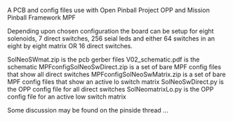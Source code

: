 A PCB and config files use with Open Pinball Project OPP and Mission Pinball Framework MPF

Depending upon chosen configuration the board can be setup for eight solenoids, 7 direct switches, 256 seial leds and
either 64 switches in an eight by eight matrix OR 16 direct switches.

SolNeoSWmat.zip is the pcb gerber files
V02_schematic.pdf is the schematic
MPFconfigSolNeoSwDirect.zip is a set of bare MPF config files that show all direct switches
MPFconfigSolNeoSwMatrix.zip is a set of bare MPF config files that show an active lo switch matrix
SolNeoSwDirect.py is the OPP config file for all direct switches
SolNeomatrixLo.py is the OPP config file for an active low switch matrix

Some discussion may be found on the pinside thread ... 
